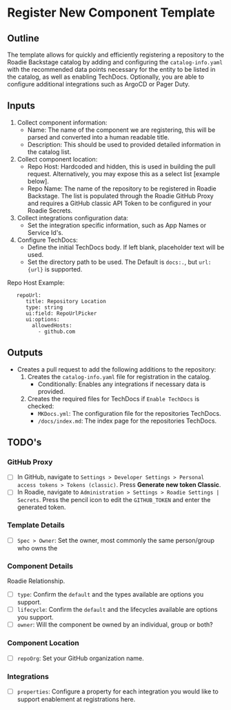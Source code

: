 # Register New Component Template

## Outline
The template allows for quickly and efficiently registering a repository to the Roadie Backstage catalog by adding and configuring the `catalog-info.yaml` with the recommended data points necessary for the entity to be listed in the catalog, as well as enabling TechDocs. Optionally, you are able to configure additional integrations such as ArgoCD or Pager Duty.

## Inputs
1. Collect component information:
   - Name: The name of the component we are registering, this will be parsed and converted into a human readable title.
   - Description: This should be used to provided detailed information in the catalog list.
2. Collect component location:
   - Repo Host: Hardcoded and hidden, this is used in building the pull request. Alternatively, you may expose this as a select list [example below].
   - Repo Name: The name of the repository to be registered in Roadie Backstage. The list is populated through the Roadie GitHub Proxy and requires a GitHub classic API Token to be configured in your Roadie Secrets.
3. Collect integrations configuration data:
   - Set the integration specific information, such as App Names or Service Id's.
4. Configure TechDocs:
   - Define the initial TechDocs body. If left blank, placeholder text will be used.
   - Set the directory path to be used. The Default is `docs:.`, but `url:{url}` is supported.

Repo Host Example:
```
   repoUrl:
      title: Repository Location
      type: string
      ui:field: RepoUrlPicker
      ui:options:
        allowedHosts:
          - github.com
```

## Outputs
- Creates a pull request to add the following additions to the repository:
  1. Creates the `catalog-info.yaml` file for registration in the catalog.
     - Conditionally: Enables any integrations if necessary data is provided.
  2. Creates the required files for TechDocs if `Enable TechDocs` is checked:
     - `MKDocs.yml`: The configuration file for the repositories TechDocs.
     - `/docs/index.md`: The index page for the repositories TechDocs.

## TODO's

### GitHub Proxy
- [ ] In GitHub, navigate to `Settings > Developer Settings > Personal access tokens > Tokens (classic)`. Press **Generate new token Classic**.
- [ ] In Roadie, navigate to `Administration > Settings > Roadie Settings | Secrets`. Press the pencil icon to edit the `GITHUB_TOKEN` and enter the generated token.

### Template Details
- [ ] `Spec > Owner`: Set the owner, most commonly the same person/group who owns the 

### Component Details
Roadie Relationship.
- [ ] `type`: Confirm the `default` and the types available are options you support.
- [ ] `lifecycle`: Confirm the `default` and the lifecycles available are options you support.
- [ ] `owner`: Will the component be owned by an individual, group or both?

### Component Location
- [ ] `repoOrg`: Set your GitHub organization name.

### Integrations
- [ ] `properties`: Configure a property for each integration you would like to support enablement at registrations here.